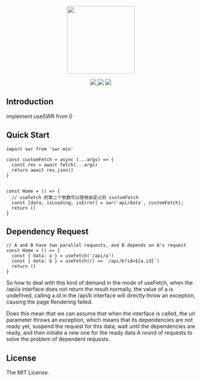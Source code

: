 <p align="center"><img height="180" src="https://user-images.githubusercontent.com/26371465/236753268-60e12bd4-de92-4aae-97db-076371b9098f.png"></p>


<p align="center">
  <a href="https://www.npmjs.com/package/swr-min"><img src="https://img.shields.io/badge/npm-v8.11.0-green"> </a>
  <a href="https://www.npmjs.com/package/swr-min"><img src="https://img.shields.io/badge/react-v18.2.0-green"></a>
  <a href="https://www.npmjs.com/package/swr-min"><img src="https://img.shields.io/badge/LICENSE-MIT-blue"></a>
</p>

## Introduction

implement useSWR from 0

## Quick Start

```
import swr from 'swr-min'

const customFetch = async (...args) => {
  const res = await fetch(...args)
  return await res.json()
}


const Home = () => {
  // useFetch 的第二个参数可以使用自定义的 customFetch
  const [data, isLoading, isError] = swr('api/data', customFetch);
  return ()
}
```

## Dependency Request

```
// A and B have two parallel requests, and B depends on A's request
const Home = () => {
  const { data: a } = useFetch('/api/a')
  const { data: b } = useFetch(() => `/api/b?id=${a.id}`)
  return ()
}
```

So how to deal with this kind of demand in the mode of useFetch, when the /api/a interface does not return the result normally, the value of a is undefined, calling a.id in the /api/b interface will directly throw an exception, causing the page Rendering failed.

Does this mean that we can assume that when the interface is called, the url parameter throws an exception, which means that its dependencies are not ready yet, suspend the request for this data; wait until the dependencies are ready, and then initiate a new one for the ready data A round of requests to solve the problem of dependent requests.

## License

The MIT License.

